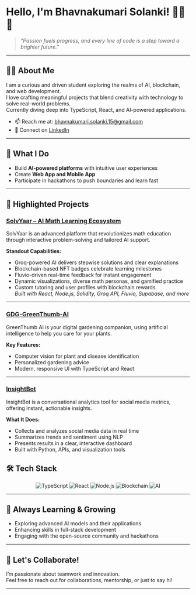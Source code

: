 
# Hello, I'm Bhavnakumari Solanki! 👩‍💻✨

> *"Passion fuels progress, and every line of code is a step toward a brighter future."*

---

## 👩‍🎓 About Me

I am a curious and driven student exploring the realms of AI, blockchain, and web development.  
I love crafting meaningful projects that blend creativity with technology to solve real-world problems.  
Currently diving deep into TypeScript, React, and AI-powered applications.

- 📫 Reach me at: [bhavnakumari.solanki.15@gmail.com](mailto:bhavnakumari.solanki.15@gmail.com)  
- 🔗 Connect on [LinkedIn](https://www.linkedin.com/in/bhavna-solanki-a03b8728a/)  

---

## 💼 What I Do

- Build **AI-powered platforms** with intuitive user experiences   
- Create **Web App and Mobile App** 
- Participate in hackathons to push boundaries and learn fast  

---

## 🚩 Highlighted Projects

### [SolvYaar – AI Math Learning Ecosystem](https://github.com/Bhavnakumari-solanki-15/SolvYaar-Clean)
SolvYaar is an advanced platform that revolutionizes math education through interactive problem-solving and tailored AI support.

**Standout Capabilities:**
- Groq-powered AI delivers stepwise solutions and clear explanations
- Blockchain-based NFT badges celebrate learning milestones
- Fluvio-driven real-time feedback for instant engagement
- Dynamic visualizations, diverse math personas, and gamified practice
- Custom tutoring and user profiles with blockchain rewards  
*Built with React, Node.js, Solidity, Groq API, Fluvio, Supabase, and more*

---

### [GDG-GreenThumb-AI](https://github.com/ShravanGupta07/GDG-GreenThumb-AI)
GreenThumb AI is your digital gardening companion, using artificial intelligence to help you care for your plants.

**Key Features:**
- Computer vision for plant and disease identification
- Personalized gardening advice
- Modern, responsive UI with TypeScript and React

---

### [InsightBot](https://github.com/ShravanGupta07/Insight-bot)
InsightBot is a conversational analytics tool for social media metrics, offering instant, actionable insights.

**What It Does:**
- Collects and analyzes social media data in real time
- Summarizes trends and sentiment using NLP
- Presents results in a clear, interactive dashboard
- Built with Python, APIs, and visualization tools

## 🛠️ Tech Stack

<div align="center">
  <img src="https://img.shields.io/badge/TypeScript-3178C6?style=for-the-badge&logo=typescript&logoColor=white" alt="TypeScript" />
  <img src="https://img.shields.io/badge/React-20232A?style=for-the-badge&logo=react&logoColor=61DAFB" alt="React" />
  <img src="https://img.shields.io/badge/Node.js-339933?style=for-the-badge&logo=nodedotjs&logoColor=white" alt="Node.js" />
  <img src="https://img.shields.io/badge/Blockchain-000000?style=for-the-badge&logo=ethereum&logoColor=white" alt="Blockchain" />
  <img src="https://img.shields.io/badge/AI-FF6F61?style=for-the-badge&logo=artificialintelligence&logoColor=white" alt="AI" />
</div>

---

## 🌱 Always Learning & Growing

- Exploring advanced AI models and their applications  
- Enhancing skills in full-stack development  
- Engaging with the open-source community and hackathons  

---

## 🤝 Let's Collaborate!

I’m passionate about teamwork and innovation.  
Feel free to reach out for collaborations, mentorship, or just to say hi!  

---
